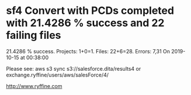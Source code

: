 # sf4 Convert with PCDs completed with 21.4286 % success and 22 failing files

21.4286 % success. Projects: 1+0=1.  Files: 22+6=28. Errors: 7,31  On 2019-10-15 at 00:38:00



Please see: aws s3 sync s3://salesforce.dita/results4 or exchange.ryffine/users/aws/salesForce/4/

http://www.ryffine.com

